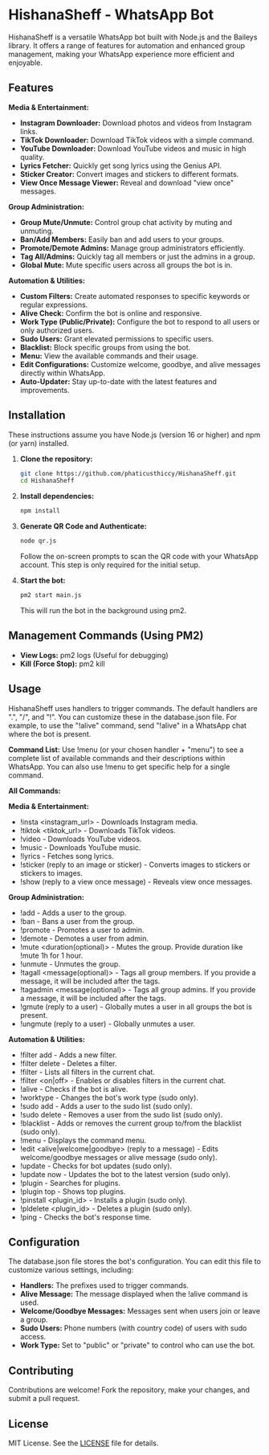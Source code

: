 # HishanaSheff - WhatsApp Bot

HishanaSheff is a versatile WhatsApp bot built with Node.js and the Baileys library. It offers a range of features for automation and enhanced group management, making your WhatsApp experience more efficient and enjoyable.

## Features

**Media & Entertainment:**

* **Instagram Downloader:** Download photos and videos from Instagram links.
* **TikTok Downloader:** Download TikTok videos with a simple command.
* **YouTube Downloader:** Download YouTube videos and music in high quality.
* **Lyrics Fetcher:** Quickly get song lyrics using the Genius API.
* **Sticker Creator:** Convert images and stickers to different formats.
* **View Once Message Viewer:** Reveal and download "view once" messages.

**Group Administration:**

* **Group Mute/Unmute:** Control group chat activity by muting and unmuting.
* **Ban/Add Members:** Easily ban and add users to your groups.
* **Promote/Demote Admins:** Manage group administrators efficiently.
* **Tag All/Admins:** Quickly tag all members or just the admins in a group.
* **Global Mute:** Mute specific users across all groups the bot is in.

**Automation & Utilities:**

* **Custom Filters:** Create automated responses to specific keywords or regular expressions.
* **Alive Check:** Confirm the bot is online and responsive.
* **Work Type (Public/Private):** Configure the bot to respond to all users or only authorized users.
* **Sudo Users:** Grant elevated permissions to specific users.
* **Blacklist:** Block specific groups from using the bot.
* **Menu:** View the available commands and their usage.
* **Edit Configurations:** Customize welcome, goodbye, and alive messages directly within WhatsApp.
* **Auto-Updater:** Stay up-to-date with the latest features and improvements.

## Installation

These instructions assume you have Node.js (version 16 or higher) and npm (or yarn) installed.

1. **Clone the repository:**

   ```bash
   git clone https://github.com/phaticusthiccy/HishanaSheff.git
   cd HishanaSheff
   ```

2. **Install dependencies:**

   ```bash
   npm install
   ```

3. **Generate QR Code and Authenticate:**

   ```bash
   node qr.js
   ```

   Follow the on-screen prompts to scan the QR code with your WhatsApp account. This step is only required for the initial setup.

4. **Start the bot:**

   ```bash
   pm2 start main.js
   ```

   This will run the bot in the background using pm2.

## Management Commands (Using PM2)

* **View Logs:** pm2 logs  (Useful for debugging)
* **Kill (Force Stop):** pm2 kill

## Usage

HishanaSheff uses handlers to trigger commands. The default handlers are ".", "/", and "!". You can customize these in the database.json file. For example, to use the "!alive" command, send "!alive" in a WhatsApp chat where the bot is present.

**Command List:** Use !menu (or your chosen handler + "menu") to see a complete list of available commands and their descriptions within WhatsApp. You can also use !menu <command> to get specific help for a single command.

**All Commands:**

**Media & Entertainment:**

* !insta <instagram_url> - Downloads Instagram media.
* !tiktok <tiktok_url> - Downloads TikTok videos.
* !video <query or url> - Downloads YouTube videos.
* !music <query or url> - Downloads YouTube music.
* !lyrics <song name> - Fetches song lyrics.
* !sticker (reply to an image or sticker) - Converts images to stickers or stickers to images.
* !show (reply to a view once message) - Reveals view once messages.

**Group Administration:**

* !add <number> - Adds a user to the group.
* !ban <number or reply> - Bans a user from the group.
* !promote <number or reply> - Promotes a user to admin.
* !demote <number or reply> - Demotes a user from admin.
* !mute <duration(optional)> - Mutes the group. Provide duration like !mute 1h for 1 hour.
* !unmute - Unmutes the group.
* !tagall <message(optional)> - Tags all group members. If you provide a message, it will be included after the tags.
* !tagadmin <message(optional)> - Tags all group admins. If you provide a message, it will be included after the tags.
* !gmute (reply to a user) - Globally mutes a user in all groups the bot is present.
* !ungmute (reply to a user) - Globally unmutes a user.

**Automation & Utilities:**

* !filter add <incoming message> <outgoing message> - Adds a new filter.
* !filter delete <incoming message> - Deletes a filter.
* !filter - Lists all filters in the current chat.
* !filter <on|off> - Enables or disables filters in the current chat.
* !alive - Checks if the bot is alive.
* !worktype <public or private> - Changes the bot's work type (sudo only).
* !sudo add <number> - Adds a user to the sudo list (sudo only).
* !sudo delete <number> - Removes a user from the sudo list (sudo only).
* !blacklist - Adds or removes the current group to/from the blacklist (sudo only).
* !menu - Displays the command menu.
* !edit <alive|welcome|goodbye> (reply to a message) - Edits welcome/goodbye messages or alive message (sudo only).
* !update - Checks for bot updates (sudo only).
* !update now - Updates the bot to the latest version (sudo only).
* !plugin <query> - Searches for plugins.
* !plugin top - Shows top plugins.
* !pinstall <plugin_id> - Installs a plugin (sudo only).
* !pldelete <plugin_id> - Deletes a plugin (sudo only).
* !ping - Checks the bot's response time.

## Configuration

The database.json file stores the bot's configuration. You can edit this file to customize various settings, including:

* **Handlers:** The prefixes used to trigger commands.
* **Alive Message:** The message displayed when the !alive command is used.
* **Welcome/Goodbye Messages:** Messages sent when users join or leave a group.
* **Sudo Users:** Phone numbers (with country code) of users with sudo access.
* **Work Type:** Set to "public" or "private" to control who can use the bot.

## Contributing

Contributions are welcome! Fork the repository, make your changes, and submit a pull request.

## License

MIT License. See the [LICENSE](LICENSE) file for details.

